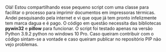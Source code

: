 Olá!
Estou compartilhando esse pequeno script com uma classe para facilitar o processo para imprimir documentos 
em impressoras térmicas.
Andei pesquisando pela internet e vi que oque já tem pronto infelizmente tem marca dagua e é pago.
O código em questão necessita das bibliotecas **pywin32** e **pillow** para funcionar.
O script foi testado apenas na versão Python 3.9.2 python no windows 10 Pro.
Caso queiram contribuir com o código sintam-se a vontade e caso queiram publicar no repositório PIP não vejo problemas.
